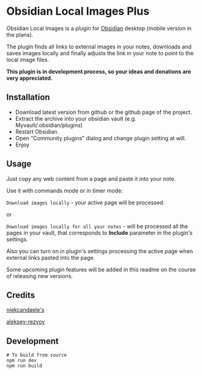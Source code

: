 # Obsidian Local Images Plus


Obsidian Local Images is a plugin for [Obsidian](https://obsidian.md/) desktop (mobile version in the plans). 

The plugin finds all links to external images in your notes, downloads and saves images locally and finally adjusts the link in your note to point to the local image files.



**This plugin is in development process, so your ideas and donations are very appreciated.**

## Installation

- Download latest version from github or the github page of the project.
- Extract the archive into your obsidian vault (e.g. Myvault/.obsidian/plugins)
- Restart Obsidian.
- Open "Community plugins" dialog and change plugin setting at will.
- Enjoy



## Usage

Just copy any web content from a page and paste it into your note.


Use it with commands mode or in timer mode:

```Download images locally``` - your active page will be processed.

or

```Download images locally for all your notes``` - will be processed all the pages in your vault, that corresponds to **Include** parameter in the plugin's settings.

Also you can turn on in plugin's settings processing the active page when external links pasted into the page.
 


Some upcoming plugin features will be added in this readme on the course of releasing new versions.




## Credits

[niekcandaele's](https://github.com/niekcandaele/obsidian-local-images)

[aleksey-rezvov](https://github.com/aleksey-rezvov/obsidian-local-images)


## Development

```
# To build from source
npm run dev
npm run build
```
